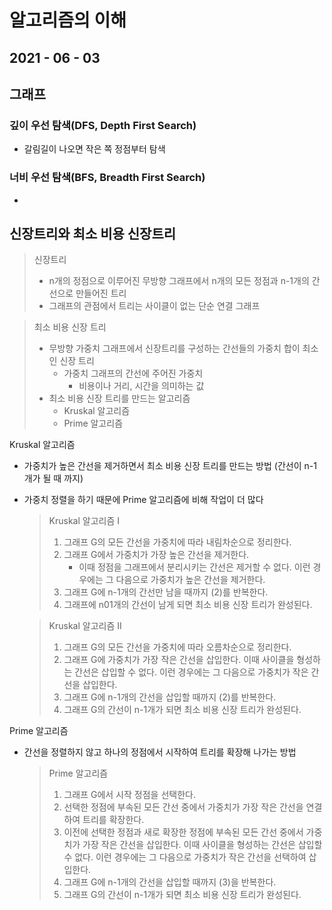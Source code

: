 알고리즘의 이해
==============

2021 - 06 - 03
--------------


## 그래프


### 깊이 우선 탐색(DFS, Depth First Search)
- 갈림길이 나오면 작은 쪽 정점부터 탐색

### 너비 우선 탐색(BFS, Breadth First Search)
-     


## 신장트리와 최소 비용 신장트리
> 신장트리 
>   - n개의 정점으로 이루어진 무방향 그래프에서 n개의 모든 정점과 n-1개의 간선으로 만들어진 트리
>   - 그래프의 관점에서 트리는 사이클이 없는 단순 연결 그래프

> 최소 비용 신장 트리
>   - 무방향 가중치 그래프에서 신장트리를 구성하는 간선들의 가중치 합이 최소인 신장 트리
>       - 가중치 그래프의 간선에 주어진 가중치
>           * 비용이나 거리, 시간을 의미하는 값
>   - 최소 비용 신장 트리를 만드는 알고리즘
>       * Kruskal 알고리즘
>       * Prime 알고리즘

Kruskal 알고리즘
- 가중치가 높은 간선을 제거하면서 최소 비용 신장 트리를 만드는 방법 (간선이 n-1개가 될 때 까지)
- 가중치 정렬을 하기 때문에 Prime 알고리즘에 비해 작업이 더 많다
    > Kruskal 알고리즘 I
    > 1. 그래프 G의 모든 간선을 가중치에 따라 내림차순으로 정리한다.
    > 2. 그래프 G에서 가중치가 가장 높은 간선을 제거한다.
    >    - 이때 정점을 그래프에서 분리시키는 간선은 제거할 수 없다. 이런 경우에는 그 다음으로 가중치가 높은 간선을 제거한다.
    > 3. 그래프 G에 n-1개의 간선만 남을 때까지 (2)를 반복한다.
    > 4. 그래프에 n01개의 간선이 남게 되면 최소 비용 신장 트리가 완성된다.

    >Kruskal 알고리즘 II
    > 1. 그래프 G의 모든 간선을 가중치에 따라 오름차순으로 정리한다.
    > 2. 그래프 G에 가중치가 가장 작은 간선을 삽입한다. 이때 사이클을 형성하는 간선은 삽입할 수 없다. 이런 경우에는 그 다음으로 가중치가 작은 간선을 삽입한다.
    > 3. 그래프 G에 n-1개의 간선을 삽입할 때까지 (2)를 반복한다.
    > 4. 그래프 G의 간선이 n-1개가 되면 최소 비용 신장 트리가 완성된다.

Prime 알고리즘
- 간선을 정렬하지 않고 하나의 정점에서 시작하여 트리를 확장해 나가는 방법
    > Prime 알고리즘
    > 1. 그래프 G에서 시작 정점을 선택한다.
    > 2. 선택한 정점에 부속된 모든 간선 중에서 가중치가 가장 작은 간선을 연결하여 트리를 확장한다.
    > 3. 이전에 선택한 정점과 새로 확장한 정점에 부속된 모든 간선 중에서 가중치가 가장 작은 간선을 삽입한다. 이때 사이클을 형성하는 간선은 삽입할 수 없다. 이런 경우에는 그 다음으로 가중치가 작은 간선을 선택하여 삽입한다.
    > 4. 그래프 G에 n-1개의 간선을 삽입할 때까지 (3)을 반복한다.
    > 5. 그래프 G의 간선이 n-1개가 되면 최소 비용 신장 트리가 완성된다.


